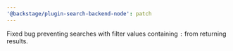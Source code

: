 ```yaml
---
'@backstage/plugin-search-backend-node': patch
---
```


Fixed bug preventing searches with filter values containing `:` from returning results.
